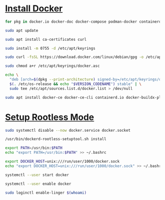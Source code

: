 # [Install Docker](https://docs.docker.com/engine/install/debian/)
```bash
for pkg in docker.io docker-doc docker-compose podman-docker containerd runc; do sudo apt-get remove $pkg; done
```
```bash
sudo apt update
```
```bash
sudo apt install ca-certificates curl
```
```bash
sudo install -m 0755 -d /etc/apt/keyrings
```
```bash
sudo curl -fsSL https://download.docker.com/linux/debian/gpg -o /etc/apt/keyrings/docker.asc
```
```bash
sudo chmod a+r /etc/apt/keyrings/docker.asc
```
```bash
echo \
  "deb [arch=$(dpkg --print-architecture) signed-by=/etc/apt/keyrings/docker.asc] https://download.docker.com/linux/debian \
  $(. /etc/os-release && echo "$VERSION_CODENAME") stable" | \
  sudo tee /etc/apt/sources.list.d/docker.list > /dev/null
```
```bash
sudo apt install docker-ce docker-ce-cli containerd.io docker-buildx-plugin docker-compose-plugin
```

# [Setup Rootless Mode](https://docs.docker.com/engine/security/rootless/#install)
```bash
sudo systemctl disable --now docker.service docker.socket
```
```bash
/usr/bin/dockerd-rootless-setuptool.sh install
```
```bash
export PATH=/usr/bin:$PATH
echo "export PATH=/usr/bin:$PATH" >> ~/.bashrc
```
```bash
export DOCKER_HOST=unix:///run/user/1000/docker.sock
echo "export DOCKER_HOST=unix:///run/user/1000/docker.sock" >> ~/.bashrc
```
```bash
systemctl --user start docker
```
```bash
systemctl --user enable docker
```
```bash
sudo loginctl enable-linger $(whoami)
```

